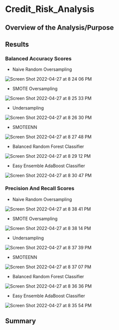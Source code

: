 # Credit_Risk_Analysis

## Overview of the Analysis/Purpose


## Results
### Balanced Accuracy Scores
- Naive Random Oversampling

![Screen Shot 2022-04-27 at 8 24 06 PM](https://user-images.githubusercontent.com/90944163/165657715-a85dc744-7f4f-4c82-8a52-d5c61efa779c.png)

- SMOTE Oversampling

![Screen Shot 2022-04-27 at 8 25 33 PM](https://user-images.githubusercontent.com/90944163/165657822-9a4e5cfa-c113-422b-9d2b-e2d7c43c0c4f.png)

- Undersampling 

![Screen Shot 2022-04-27 at 8 26 30 PM](https://user-images.githubusercontent.com/90944163/165657913-a1c48512-21cc-4c14-bc8c-9eff89c068fd.png)

- SMOTEENN

![Screen Shot 2022-04-27 at 8 27 48 PM](https://user-images.githubusercontent.com/90944163/165658024-11e547f7-44f9-4801-8806-0db1c5712478.png)

- Balanced Random Forest Classifier

![Screen Shot 2022-04-27 at 8 29 12 PM](https://user-images.githubusercontent.com/90944163/165658169-dc036109-f9b1-4fea-853b-40914e7e0f15.png)

- Easy Ensemble AdaBoost Classifier

![Screen Shot 2022-04-27 at 8 30 47 PM](https://user-images.githubusercontent.com/90944163/165658316-196ff442-6d67-4fce-aabb-d4e27097858a.png)

### Precision And Recall Scores
- Naive Random Oversampling

![Screen Shot 2022-04-27 at 8 38 41 PM](https://user-images.githubusercontent.com/90944163/165659027-fbb9b392-381a-4c14-9d91-187155c9f5f6.png)

- SMOTE Oversampling

![Screen Shot 2022-04-27 at 8 38 14 PM](https://user-images.githubusercontent.com/90944163/165658992-f0a6d6b7-b9be-4f1c-babf-13ad6bef70ff.png)

- Undersampling 

![Screen Shot 2022-04-27 at 8 37 39 PM](https://user-images.githubusercontent.com/90944163/165658941-fcb548fd-7363-4bc1-b948-5c9ea7e9cbbc.png)

- SMOTEENN

![Screen Shot 2022-04-27 at 8 37 07 PM](https://user-images.githubusercontent.com/90944163/165658894-8b7d9364-9d92-452b-8378-325c8b512ef0.png)

- Balanced Random Forest Classifier

![Screen Shot 2022-04-27 at 8 36 36 PM](https://user-images.githubusercontent.com/90944163/165658849-cef3d5ea-1880-42f8-bb66-4537c15c666d.png)

- Easy Ensemble AdaBoost Classifier 

![Screen Shot 2022-04-27 at 8 35 54 PM](https://user-images.githubusercontent.com/90944163/165658784-ad601674-abf9-438b-a349-6bc93d6b6588.png)

## Summary

